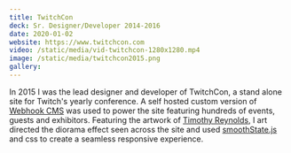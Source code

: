 ```yaml
---
title: TwitchCon
deck: Sr. Designer/Developer 2014-2016
date: 2020-01-02
website: https://www.twitchcon.com
video: /static/media/vid-twitchcon-1280x1280.mp4
image: /static/media/twitchcon2015.png
gallery:
---
```


In 2015 I was the lead designer and developer of TwitchCon, a stand alone site for Twitch's yearly conference. A self hosted custom version of [Webhook CMS](http;//webhook.com) was used to power the site featuring hundreds of events, guests and exhibitors. Featuring the artwork of [Timothy Reynolds](http://turnislefthome.com/), I art directed the diorama effect seen across the site and used [smoothState.js](https://github.com/miguel-perez/smoothState.js) and css to create a seamless responsive experience.